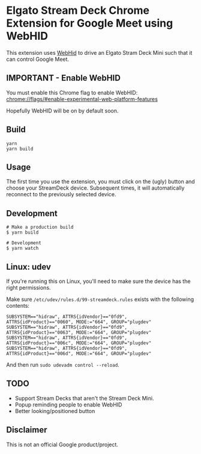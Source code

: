 # Elgato Stream Deck Chrome Extension for Google Meet using WebHID

This extension uses [WebHid](https://web.dev/hid) to drive an Elgato Stram Deck
Mini such that it can control Google Meet.

## IMPORTANT - Enable WebHID

You must enable this Chrome flag to enable WebHID:
[chrome://flags/#enable-experimental-web-platform-features](chrome://flags/#enable-experimental-web-platform-features)

Hopefully WebHID will be on by default soon.

## Build

```
yarn
yarn build
```

## Usage

The first time you use the extension, you must click on the (ugly) button and choose your StreamDeck device.  Subsequent times, it will automatically reconnect to the previously selected device.

## Development

```shell
# Make a production build
$ yarn build 

# Development
$ yarn watch
```

## Linux: udev

If you're running this on Linux, you'll need to make sure the device has the right permissions.  

Make sure `/etc/udev/rules.d/99-streamdeck.rules` exists with the following contents:

```udev
SUBSYSTEM=="hidraw", ATTRS{idVendor}=="0fd9", ATTRS{idProduct}=="0060", MODE:="664", GROUP="plugdev"
SUBSYSTEM=="hidraw", ATTRS{idVendor}=="0fd9", ATTRS{idProduct}=="0063", MODE:="664", GROUP="plugdev"
SUBSYSTEM=="hidraw", ATTRS{idVendor}=="0fd9", ATTRS{idProduct}=="006c", MODE:="664", GROUP="plugdev"
SUBSYSTEM=="hidraw", ATTRS{idVendor}=="0fd9", ATTRS{idProduct}=="006d", MODE:="664", GROUP="plugdev"
```

And then run `sudo udevadm control --reload`.

## TODO

* Support Stream Decks that aren't the Stream Deck Mini.
* Popup reminding people to enable WebHID
* Better looking/positioned button

## Disclaimer

This is not an official Google product/project.
